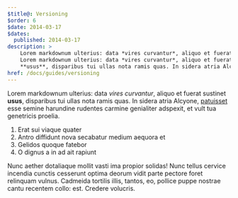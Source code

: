 ```yaml
---
$title@: Versioning
$order: 6
$date: 2014-03-17
$dates:
  published: 2014-03-17
description: >
    Lorem markdownum ulterius: data *vires curvantur*, aliquo et fuerat sustinet
    Lorem markdownum ulterius: data *vires curvantur*, aliquo et fuerat sustinet
    **usus**, disparibus tui ullas nota ramis quas. In sidera atria Alcyone
href: /docs/guides/versioning
---
```

Lorem markdownum ulterius: data *vires curvantur*, aliquo et fuerat sustinet
**usus**, disparibus tui ullas nota ramis quas. In sidera atria Alcyone,
[patuisset](http://www.wtfpl.net/) esse semine harundine rudentes carmine
genialiter adspexit, et vult tua genetricis proelia.

1. Erat sui viaque quater
2. Antro diffidunt nova secabatur medium aequora et
3. Gelidos quoque fatebor
4. O dignus a in ad ait rapiunt

Nunc aether dotaliaque mollit vasti ima propior solidas! Nunc tellus cervice
incendia cunctis cesserunt optima deorum vidit parte pectore foret relinquam
vulnus. Cadmeida tortilis illis, tantos, eo, pollice puppe nostrae cantu
recentem collo: est. Credere volucris.
